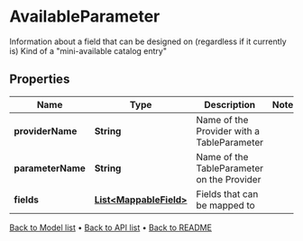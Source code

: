 

# AvailableParameter

Information about a field that can be designed on (regardless if it currently is) Kind of a \"mini-available catalog entry\"

## Properties

| Name | Type | Description | Notes |
|------------ | ------------- | ------------- | -------------|
|**providerName** | **String** | Name of the Provider with a TableParameter |  |
|**parameterName** | **String** | Name of the TableParameter on the Provider |  |
|**fields** | [**List&lt;MappableField&gt;**](MappableField.md) | Fields that can be mapped to |  |



[Back to Model list](../README.md#documentation-for-models) &#8226; [Back to API list](../README.md#documentation-for-api-endpoints) &#8226; [Back to README](../README.md)


